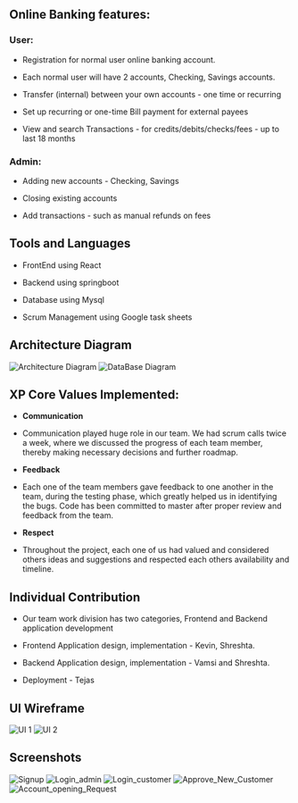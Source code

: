 ## Online Banking features:

### User:

- Registration for normal user online banking account.

- Each normal user will have 2 accounts, Checking, Savings accounts.

- Transfer (internal) between your own accounts - one time or recurring

- Set up recurring or one-time Bill payment for external payees

- View and search Transactions - for credits/debits/checks/fees - up to last 18 months

### Admin:

- Adding new accounts - Checking, Savings

- Closing existing accounts

- Add transactions - such as manual refunds on fees

## Tools and Languages

- FrontEnd using React

- Backend using springboot

- Database using Mysql

- Scrum Management using Google task sheets

## Architecture Diagram

![Architecture Diagram](ProjectDocuments/Architecture.png)
![DataBase Diagram](/ProjectDocuments/TestScreenshots/Database_diagram.jpg)

## XP Core Values Implemented:

- **Communication**

* Communication played huge role in our team. We had scrum calls twice a week, where we discussed the
  progress of each team member, thereby making necessary decisions and further roadmap.

- **Feedback**

* Each one of the team members gave feedback to one another in the team, during the testing phase, which
  greatly helped us in identifying the bugs. Code has been committed to master after proper review and
  feedback from the team.

- **Respect**

* Throughout the project, each one of us had valued and considered others ideas and suggestions and respected each others availability and timeline.

## Individual Contribution

- Our team work division has two categories, Frontend and Backend application development

- Frontend Application design, implementation - Kevin, Shreshta.

- Backend Application design, implementation - Vamsi and Shreshta.

- Deployment - Tejas

## UI Wireframe

![UI 1](/ProjectDocuments/Figma-UI-Wireframe/ui1.png)
![UI 2](/ProjectDocuments/Figma-UI-Wireframe/ui2.png)

## Screenshots

![Signup](/ProjectDocuments/TestScreenshots/SignUp.jpg)
![Login_admin](/ProjectDocuments/TestScreenshots/Login_Admin.jpg)
![Login_customer](/ProjectDocuments/TestScreenshots/Login_Customer.jpg)
![Approve_New_Customer](/ProjectDocuments/TestScreenshots/Approve_New_Customer.jpg)
![Account_opening_Request](/ProjectDocuments/TestScreenshots/Account_Opening_Requests.jpg)
